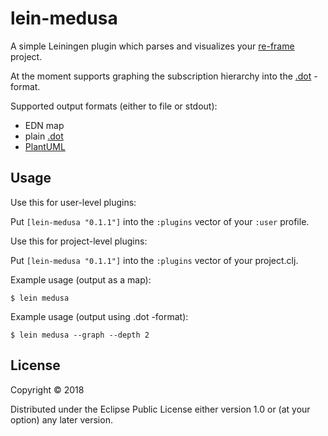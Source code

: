 # lein-medusa

A simple Leiningen plugin which parses and visualizes your [re-frame](https://github.com/Day8/re-frame) project.

At the moment supports graphing the subscription hierarchy into the [.dot](https://www.graphviz.org/) -format.

Supported output formats (either to file or stdout):
  * EDN map
  * plain [.dot](https://www.graphviz.org/)
  * [PlantUML](http://plantuml.com/)

## Usage

Use this for user-level plugins:

Put `[lein-medusa "0.1.1"]` into the `:plugins` vector of your `:user`
profile.

Use this for project-level plugins:

Put `[lein-medusa "0.1.1"]` into the `:plugins` vector of your project.clj.

Example usage (output as a map):

    $ lein medusa

Example usage (output using .dot -format):

    $ lein medusa --graph --depth 2

## License

Copyright © 2018

Distributed under the Eclipse Public License either version 1.0 or (at
your option) any later version.
